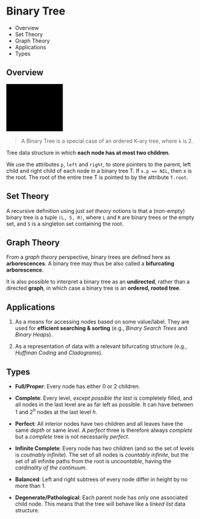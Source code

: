 # Binary Tree

* Overview
* Set Theory
* Graph Theory
* Applications
* Types

## Overview

![](2021-07-09-21-40-47.png)

> A Binary Tree is a special case of an ordered K-ary tree, where `k` is 2.

Tree data structure in which **each node has at most two children**.

We use the attributes `p`, `left` and `right`, to store pointers to the parent, left child and right child of each node in a binary tree T. If `x.p == NIL`, then x is the root. The root of the entire tree T is pointed to by the attribute `T.root`.

## Set Theory

A recursive definition using just *set theory* notions is that a (non-empty) binary tree is a tuple `(L, S, R)`, where `L` and `R` are binary trees or the empty set, and `S` is a singleton set containing the root.

## Graph Theory

From a *graph theory* perspective, binary trees are defined here as **arborescences**. A binary tree may thus be also called a **bifurcating arborescence**.

It is also possible to interpret a binary tree as an **undirected**, rather than a directed **graph**, in which case a binary tree is an **ordered, rooted tree**.

## Applications

1. As a means for accessing nodes based on some value/label. They are used for **efficient searching & sorting** (e.g., *Binary Search Trees* and *Binary Heaps*).

2. As a representation of data with a relevant bifurcating structure (e.g., *Huffman Coding* and *Cladograms*).

## Types

* **Full/Proper**: Every node has either 0 or 2 children.

* **Complete**: Every level, *except possible the last* is completely filled, and all nodes in the last level are as far left as possible. It can have between 1 and $2^h$ nodes at the last level $h$.

* **Perfect**: All interior nodes have two children and all leaves have the same *depth* or same *level*. A *perfect* three is therefore always *complete* but a *complete* tree is not necessarily *perfect*.

* **Infinite Complete**: Every node has two children (and so the set of levels is *coutnably infinite*). The set of all nodes is *countably infinite*, but the set of all infinite paths from the root is *uncountable*, having the *cardinality of the continuum*.

* **Balanced**: Left and right subtrees of every node differ in height by no more than 1.

* **Degenerate/Pathological**: Each parent node has only one associated child node. This means that the tree will behave like a *linked list* data structure.
